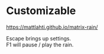# Customizable
https://mattlahti.github.io/matrix-rain/

Escape brings up settings.<br>
F1 will pause / play the rain.
